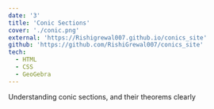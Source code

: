 ```yaml
---
date: '3'
title: 'Conic Sections'
cover: './conic.png'
external: 'https://Rishigrewal007.github.io/conics_site'
github: 'https://github.com/RishiGrewal007/conics_site'
tech:
  - HTML
  - CSS 
  - GeoGebra
---
```


Understanding conic sections, and their theorems clearly
